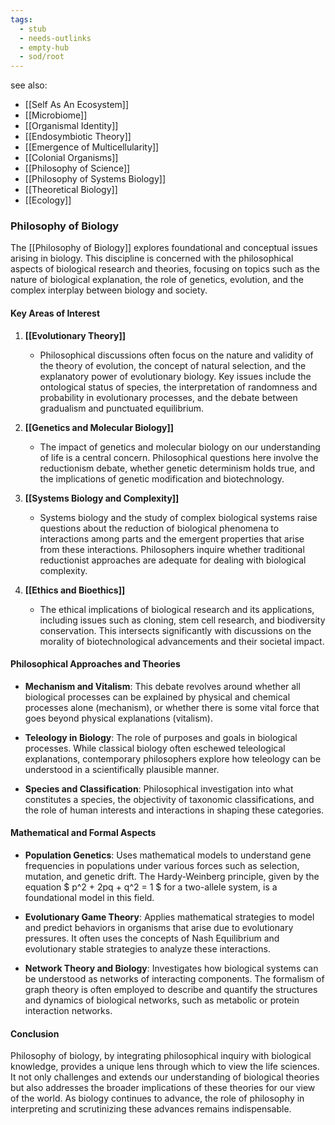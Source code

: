 ```yaml
---
tags:
  - stub
  - needs-outlinks
  - empty-hub
  - sod/root
---
```

see also:
- [[Self As An Ecosystem]]
- [[Microbiome]]
- [[Organismal Identity]]
- [[Endosymbiotic Theory]]
- [[Emergence of Multicellularity]]
- [[Colonial Organisms]]
- [[Philosophy of Science]]
- [[Philosophy of Systems Biology]]
- [[Theoretical Biology]]
- [[Ecology]]

### Philosophy of Biology

The [[Philosophy of Biology]] explores foundational and conceptual issues arising in biology. This discipline is concerned with the philosophical aspects of biological research and theories, focusing on topics such as the nature of biological explanation, the role of genetics, evolution, and the complex interplay between biology and society.

#### Key Areas of Interest

1. **[[Evolutionary Theory]]**
   - Philosophical discussions often focus on the nature and validity of the theory of evolution, the concept of natural selection, and the explanatory power of evolutionary biology. Key issues include the ontological status of species, the interpretation of randomness and probability in evolutionary processes, and the debate between gradualism and punctuated equilibrium.

2. **[[Genetics and Molecular Biology]]**
   - The impact of genetics and molecular biology on our understanding of life is a central concern. Philosophical questions here involve the reductionism debate, whether genetic determinism holds true, and the implications of genetic modification and biotechnology.

3. **[[Systems Biology and Complexity]]**
   - Systems biology and the study of complex biological systems raise questions about the reduction of biological phenomena to interactions among parts and the emergent properties that arise from these interactions. Philosophers inquire whether traditional reductionist approaches are adequate for dealing with biological complexity.

4. **[[Ethics and Bioethics]]**
   - The ethical implications of biological research and its applications, including issues such as cloning, stem cell research, and biodiversity conservation. This intersects significantly with discussions on the morality of biotechnological advancements and their societal impact.

#### Philosophical Approaches and Theories

- **Mechanism and Vitalism**: This debate revolves around whether all biological processes can be explained by physical and chemical processes alone (mechanism), or whether there is some vital force that goes beyond physical explanations (vitalism).

- **Teleology in Biology**: The role of purposes and goals in biological processes. While classical biology often eschewed teleological explanations, contemporary philosophers explore how teleology can be understood in a scientifically plausible manner.

- **Species and Classification**: Philosophical investigation into what constitutes a species, the objectivity of taxonomic classifications, and the role of human interests and interactions in shaping these categories.

#### Mathematical and Formal Aspects

- **Population Genetics**: Uses mathematical models to understand gene frequencies in populations under various forces such as selection, mutation, and genetic drift. The Hardy-Weinberg principle, given by the equation $ p^2 + 2pq + q^2 = 1 $ for a two-allele system, is a foundational model in this field.

- **Evolutionary Game Theory**: Applies mathematical strategies to model and predict behaviors in organisms that arise due to evolutionary pressures. It often uses the concepts of Nash Equilibrium and evolutionary stable strategies to analyze these interactions.

- **Network Theory and Biology**: Investigates how biological systems can be understood as networks of interacting components. The formalism of graph theory is often employed to describe and quantify the structures and dynamics of biological networks, such as metabolic or protein interaction networks.

#### Conclusion

Philosophy of biology, by integrating philosophical inquiry with biological knowledge, provides a unique lens through which to view the life sciences. It not only challenges and extends our understanding of biological theories but also addresses the broader implications of these theories for our view of the world. As biology continues to advance, the role of philosophy in interpreting and scrutinizing these advances remains indispensable.